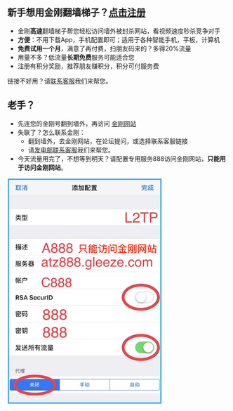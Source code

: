 ## 新手想用金刚翻墙梯子？[点击注册](https://myfasttrack.org/midman/testfm.php)
* 金刚**高速**翻墙梯子帮您轻松访问墙外被封杀网站，看视频速度秒杀竞争对手
* **方便**：不用下载App，手机配置即可；适用于各种智能手机，平板，计算机	
* **免费试用一个月**，满意了再付费，扫朋友码来的？多得20%流量
* 用量不多？低流量**长期免费**服务可能适合您
* 注册有积分奖励，推荐朋友赚积分，积分可付服务费

链接不好用？请[联系客服](mailto:cs@a2zitpro.com)我们来帮您。
## 老手？
* 先连您的金刚号翻到墙外，再访问 [金刚网站](https://atozitpro.net/zh)   
* 失联了？怎么联系金刚：
  * 翻到墙外，去金刚网站，在论坛提问，或选择联系客服链接
  * 请[发电邮联系客服](mailto:cs@a2zitpro.com)我们来帮您。
* 今天流量用完了，不想等到明天？请配置专用服务888访问金刚网站，**只能用于访问金刚网站**。

![athird](888.png) 
